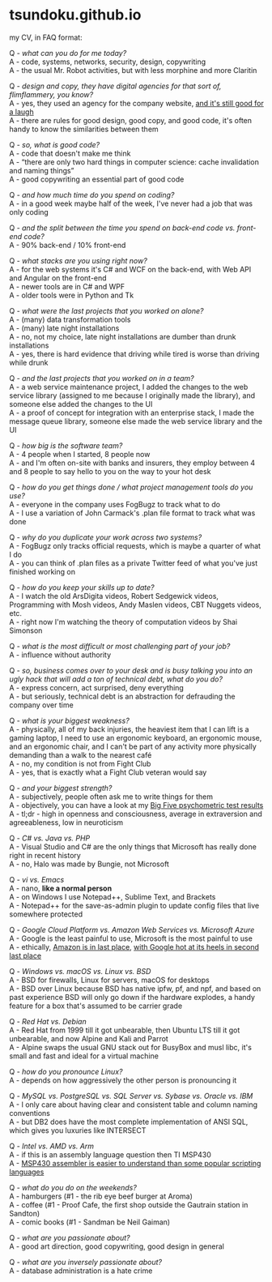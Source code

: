 # tsundoku.github.io

my CV, in FAQ format:  

Q - *what can you do for me today?*  
A - code, systems, networks, security, design, copywriting  
A - the usual Mr. Robot activities, but with less morphine and more Claritin  

Q - *design and copy, they have digital agencies for that sort of, flimflammery, you know?*  
A - yes, they used an agency for the company website, [and it's still good for a laugh](https://www.adweek.com/creativity/vince-vaughn-and-costars-pose-idiotic-stock-photos-you-can-have-free-163239/)  
A - there are rules for good design, good copy, and good code, it's often handy to know the similarities between them  

Q - *so, what is good code?*  
A - code that doesn't make me think  
A - “there are only two hard things in computer science: cache invalidation and naming things”  
A - good copywriting an essential part of good code  

Q - *and how much time do you spend on coding?*  
A - in a good week maybe half of the week, I've never had a job that was only coding  

Q - *and the split between the time you spend on back-end code vs. front-end code?*  
A - 90% back-end / 10% front-end  

Q - *what stacks are you using right now?*  
A - for the web systems it's C# and WCF on the back-end, with Web API and Angular on the front-end  
A - newer tools are in C# and WPF  
A - older tools were in Python and Tk  

Q - *what were the last projects that you worked on alone?*  
A - (many) data transformation tools  
A - (many) late night installations  
A - no, not my choice, late night installations are dumber than drunk installations  
A - yes, there is hard evidence that driving while tired is worse than driving while drunk  

Q - *and the last projects that you worked on in a team?*  
A - a web service maintenance project, I added the changes to the web service library (assigned to me because I originally made the library), and someone else added the changes to the UI  
A - a proof of concept for integration with an enterprise stack, I made the message queue library, someone else made the web service library and the UI

Q - *how big is the software team?*  
A - 4 people when I started, 8 people now  
A - and I'm often on-site with banks and insurers, they employ between 4 and 8 people to say hello to you on the way to your hot desk   

Q - *how do you get things done / what project management tools do you use?*  
A - everyone in the company uses FogBugz to track what to do  
A - I use a variation of John Carmack's .plan file format to track what was done  

Q - *why do you duplicate your work across two systems?*  
A - FogBugz only tracks official requests, which is maybe a quarter of what I do  
A - you can think of .plan files as a private Twitter feed of what you've just finished working on  

Q - *how do you keep your skills up to date?*  
A - I watch the old ArsDigita videos, Robert Sedgewick videos, Programming with Mosh videos, Andy Maslen videos, CBT Nuggets videos, etc.  
A - right now I'm watching the theory of computation videos by Shai Simonson  

Q - *what is the most difficult or most challenging part of your job?*  
A - influence without authority  

Q - *so, business comes over to your desk and is busy talking you into an ugly hack that will add a ton of technical debt, what do you do?*  
A - express concern, act surprised, deny everything  
A - but seriously, technical debt is an abstraction for defrauding the company over time  

Q - *what is your biggest weakness?*  
A - physically, all of my back injuries, the heaviest item that I can lift is a gaming laptop, I need to use an ergonomic keyboard, an ergonomic mouse, and an ergonomic chair, and I can't be part of any activity more physically demanding than a walk to the nearest café  
A - no, my condition is not from Fight Club  
A - yes, that is exactly what a Fight Club veteran would say  

Q - *and your biggest strength?*  
A - subjectively, people often ask me to write things for them  
A - objectively, you can have a look at my [Big Five psychometric test results](https://bigfive-test.com/result/5b4b11be7a90d1005389026d)  
A - tl;dr - high in openness and consciousness, average in extraversion and agreeableness, low in neuroticism  

Q - *C# vs. Java vs. PHP*  
A - Visual Studio and C# are the only things that Microsoft has really done right in recent history  
A - no, Halo was made by Bungie, not Microsoft  

Q - *vi vs. Emacs*  
A - nano, **like a normal person**  
A - on Windows I use Notepad++, Sublime Text, and Brackets  
A - Notepad++ for the save-as-admin plugin to update config files that live somewhere protected  

Q - *Google Cloud Platform vs. Amazon Web Services vs. Microsoft Azure*  
A - Google is the least painful to use, Microsoft is the most painful to use  
A - ethically, [Amazon is in last place](https://gizmodo.com/reminder-amazon-treats-its-employees-like-shit-1792642652), [with Google hot at its heels in second last place](https://arstechnica.com/tech-policy/2018/01/lawsuit-goes-after-alleged-anti-conservative-bias-at-google/)  

Q - *Windows vs. macOS vs. Linux vs. BSD*  
A - BSD for firewalls, Linux for servers, macOS for desktops  
A - BSD over Linux because BSD has native ipfw, pf, and npf, and based on past experience BSD will only go down if the hardware explodes, a handy feature for a box that's assumed to be carrier grade  

Q - *Red Hat vs. Debian*  
A - Red Hat from 1999 till it got unbearable, then Ubuntu LTS till it got unbearable, and now Alpine and Kali and Parrot  
A - Alpine swaps the usual GNU stack out for BusyBox and musl libc, it's small and fast and ideal for a virtual machine  

Q - *how do you pronounce Linux?*  
A - depends on how aggressively the other person is pronouncing it  

Q - *MySQL vs. PostgreSQL vs. SQL Server vs. Sybase vs. Oracle vs. IBM*  
A - I only care about having clear and consistent table and column naming conventions  
A - but DB2 does have the most complete implementation of ANSI SQL, which gives you luxuries like INTERSECT  

Q - *Intel vs. AMD vs. Arm*  
A - if this is an assembly language question then TI MSP430  
A - [MSP430 assembler is easier to understand than some popular scripting languages](http://robotics.hobbizine.com/asmlau.html)

Q - *what do you do on the weekends?*  
A - hamburgers (#1 - the rib eye beef burger at Aroma)  
A - coffee (#1 - Proof Cafe, the first shop outside the Gautrain station in Sandton)  
A - comic books (#1 - Sandman be Neil Gaiman)  

Q - *what are you passionate about?*  
A - good art direction, good copywriting, good design in general  

Q - *what are you inversely passionate about?*  
A - database administration is a hate crime  
